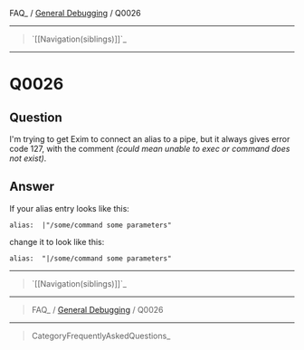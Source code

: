 FAQ\_ / [General Debugging](FAQ/General_Debugging) / Q0026

* * * * *

> \`[[Navigation(siblings)]]\`\_

* * * * *

Q0026
=====

Question
--------

I'm trying to get Exim to connect an alias to a pipe, but it always
gives error code 127, with the comment *(could mean unable to exec or
command does not exist)*.

Answer
------

If your alias entry looks like this:

    alias:  |"/some/command some parameters"

change it to look like this:

    alias:  "|/some/command some parameters"

* * * * *

> \`[[Navigation(siblings)]]\`\_

* * * * *

> FAQ\_ / [General Debugging](FAQ/General_Debugging) / Q0026

* * * * *

> CategoryFrequentlyAskedQuestions\_
